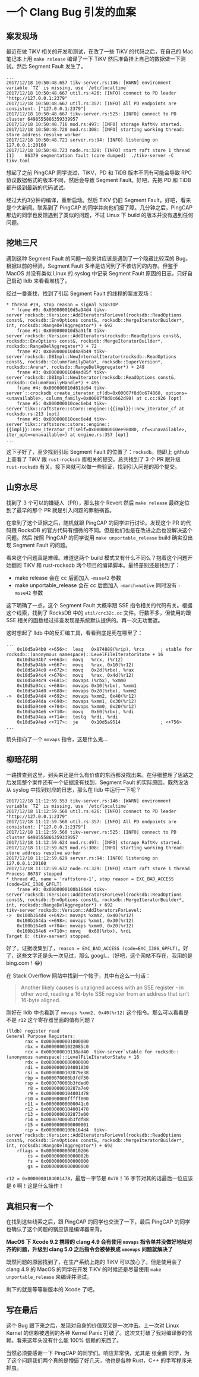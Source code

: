 # 一个 Clang Bug 引发的血案

## 案发现场

最近在做 TiKV 相关的开发和测试，在改了一些 TiKV 的代码之后，在自己的 Mac 笔记本上用 `make release` 编译了一下 TiKV 然后准备挂上自己的数据做一下测试。然后 Segment Fault 发生了。

```
...
2017/12/18 10:50:48.657 tikv-server.rs:146: [WARN] environment variable `TZ` is missing, use `/etc/localtime`
2017/12/18 10:50:48.667 util.rs:426: [INFO] connect to PD leader "http://127.0.0.1:2379"
2017/12/18 10:50:48.667 util.rs:357: [INFO] All PD endpoints are consistent: ["127.0.0.1:2379"]
2017/12/18 10:50:48.667 tikv-server.rs:525: [INFO] connect to PD cluster 6498555866359339957
2017/12/18 10:50:48.716 mod.rs:497: [INFO] storage RaftKv started.
2017/12/18 10:50:48.720 mod.rs:308: [INFO] starting working thread: store address resolve worker
2017/12/18 10:50:48.721 server.rs:94: [INFO] listening on 127.0.0.1:20160
2017/12/18 10:50:48.723 node.rs:329: [INFO] start raft store 1 thread
[1]    86379 segmentation fault (core dumped)  ./tikv-server -C tikv.toml
```

想起了之前 PingCAP 同学说过，TiKV，PD 和 TiDB 版本不同有可能会导致 RPC 协议数据格式的版本不同，然后会导致 Segment Fault。好吧，先把 PD 和 TiDB 都升级到最新的代码试试。

经过大约3分钟的编译，重新启动。然后 TiKV 仍旧 Segment Fault。好吧，看来是个大新闻。联系到了 PingCAP 的同学并向他们报了障。几分钟之后，PingCAP 那边的同学也反馈遇到了类似的问题，不过 Linux 下 build 的版本并没有遇到任何问题。

## 挖地三尺

遇到这种 Segment Fault 的问题一般来讲应该是遇到了一个隐藏比较深的 Bug，根据以前的经验，Segment Fault 多半是访问到了不该访问的内存。但鉴于 MacOS 并没有类似 Linux 的 syslog 中记录 Segment Fault 原因的日志，只好自己启动 lldb 来看看堆栈了。

经过一番查找，找到了引起 Segment Fault 的线程的案发现场：

```
* thread #19, stop reason = signal SIGSTOP
  * frame #0: 0x000000010d5a94d4 tikv-server`rocksdb::Version::AddIteratorsForLevel(rocksdb::ReadOptions const&, rocksdb::EnvOptions const&, rocksdb::MergeIteratorBuilder*, int, rocksdb::RangeDelAggregator*) + 692
    frame #1: 0x000000010d5a91f8 tikv-server`rocksdb::Version::AddIterators(rocksdb::ReadOptions const&, rocksdb::EnvOptions const&, rocksdb::MergeIteratorBuilder*, rocksdb::RangeDelAggregator*) + 72
    frame #2: 0x000000010d4a9b49 tikv-server`rocksdb::DBImpl::NewInternalIterator(rocksdb::ReadOptions const&, rocksdb::ColumnFamilyData*, rocksdb::SuperVersion*, rocksdb::Arena*, rocksdb::RangeDelAggregator*) + 249
    frame #3: 0x000000010d4ad85f tikv-server`rocksdb::DBImpl::NewIterator(rocksdb::ReadOptions const&, rocksdb::ColumnFamilyHandle*) + 495
    frame #4: 0x000000010d81de94 tikv-server`::crocksdb_create_iterator_cf(db=0x00007f8d0c674860, options=<unavailable>, column_family=0x00007f8d0c662d90) at c.cc:926 [opt]
    frame #5: 0x000000010cec6eb4 tikv-server`tikv::raftstore::store::engine::{{impl}}::new_iterator_cf at rocksdb.rs:213 [opt]
    frame #6: 0x000000010cec6e4d tikv-server`tikv::raftstore::store::engine::{{impl}}::new_iterator_cf(self=0x000000010ee98080, cf=<unavailable>, iter_opt=<unavailable>) at engine.rs:357 [opt]
...
```

这下子好了，至少找到引起 Segment Fault 的位置了：`rocksdb`。随即上 github 上查看了 TiKV 跟 `rust-rocksdb` 库相关的提交。总共找到了 3 个 PR 跟升级 `rust-rocksdb` 有关。接下来就可以做一些验证，找到引入问题的那个提交。

## 山穷水尽

找到了 3 个可以的嫌疑人（PR），那么挨个 Revert 然后 `make release` 最终定位到了最早的那个 PR 就是引入问题的罪魁祸首。

在拿到了这个证据之后，随机就跟 PingCAP 的同学进行讨论。发现这个 PR 的代码跟 RocksDB 的官方代码有细微的不同。但是他们也是在改进之后也没解决这个问题。然后 按照 PingCAP 的同学说用 `make unportable_release` build 确实没出现 Segment Fault 的问题。

看来这个问题真是难缠。难道这两个 build 模式又有什么不同么？抱着这个问题开始翻阅 TiKV 和 rust-rocksdb 两个项目的编译脚本。最终差别还是找到了：

* make release 会在 cc 后面加入 `-msse42` 参数
* make unportable_release 会在 cc 后面加入 `-march=native` 同时没有 `-msse42` 参数

这下明确了一点，这个 Segment Fault 大概率跟 SSE 指令相关的代码有关。根据这个线索，找到了 RocksDB 中的 `util/crc32c.cc` 文件。行数不多，但使用的跟 SSE 相关的函数经过排查发现是系统默认提供的。再一次无功而返。

这时想起了 lldb 中的反汇编工具，看看到底是死在哪里了：

```
...
    0x10d5a94b0 <+656>:  leaq   0x874889(%rip), %rcx      ; vtable for rocksdb::(anonymous namespace)::LevelFileIteratorState + 16
    0x10d5a94b7 <+663>:  movq   %rcx, (%r12)
    0x10d5a94bb <+667>:  movq   %rax, 0x10(%r12)
    0x10d5a94c0 <+672>:  movq   0x2d(%rbx), %rax
    0x10d5a94c4 <+676>:  movq   %rax, 0x4d(%r12)
    0x10d5a94c9 <+681>:  movaps (%rbx), %xmm0
    0x10d5a94cc <+684>:  movaps 0x10(%rbx), %xmm1
    0x10d5a94d0 <+688>:  movaps 0x20(%rbx), %xmm2
->  0x10d5a94d4 <+692>:  movaps %xmm2, 0x40(%r12)
    0x10d5a94da <+698>:  movaps %xmm1, 0x30(%r12)
    0x10d5a94e0 <+704>:  movaps %xmm0, 0x20(%r12)
    0x10d5a94e6 <+710>:  movq   0x60(%rbx), %rdi
    0x10d5a94ea <+714>:  testq  %rdi, %rdi
    0x10d5a94ed <+717>:  je     0x10d5a9514               ; <+756>
...
```

箭头指向了一个 `movaps` 指令，这是什么鬼...

## 柳暗花明

一路排查到这里，到头来还是什么有价值的东西都没找出来。在仔细整理了思路之后发现整个案件还有一个证据没有找到，Segment Fault 的实际原因。既然没法从 syslog 中找到对应的日志，那么在 lldb 中运行一下呢？

```
2017/12/18 11:12:59.553 tikv-server.rs:146: [WARN] environment variable `TZ` is missing, use `/etc/localtime`
2017/12/18 11:12:59.560 util.rs:426: [INFO] connect to PD leader "http://127.0.0.1:2379"
2017/12/18 11:12:59.560 util.rs:357: [INFO] All PD endpoints are consistent: ["127.0.0.1:2379"]
2017/12/18 11:12:59.560 tikv-server.rs:525: [INFO] connect to PD cluster 6498555866359339957
2017/12/18 11:12:59.624 mod.rs:497: [INFO] storage RaftKv started.
2017/12/18 11:12:59.629 mod.rs:308: [INFO] starting working thread: store address resolve worker
2017/12/18 11:12:59.629 server.rs:94: [INFO] listening on 127.0.0.1:20160
2017/12/18 11:12:59.632 node.rs:329: [INFO] start raft store 1 thread
Process 86787 stopped
* thread #2, name = 'raftstore-1', stop reason = EXC_BAD_ACCESS (code=EXC_I386_GPFLT)
    frame #0: 0x0000000100b164d4 tikv-server`rocksdb::Version::AddIteratorsForLevel(rocksdb::ReadOptions const&, rocksdb::EnvOptions const&, rocksdb::MergeIteratorBuilder*, int, rocksdb::RangeDelAggregator*) + 692
tikv-server`rocksdb::Version::AddIteratorsForLevel:
->  0x100b164d4 <+692>: movaps %xmm2, 0x40(%r12)
    0x100b164da <+698>: movaps %xmm1, 0x30(%r12)
    0x100b164e0 <+704>: movaps %xmm0, 0x20(%r12)
    0x100b164e6 <+710>: movq   0x60(%rbx), %rdi
Target 0: (tikv-server) stopped.
```

好了，证据收集到了，`reason = EXC_BAD_ACCESS (code=EXC_I386_GPFLT)`。好了，这些文字还是头一次见过，那么 googl...（好吧，这个网站不存在，我用的是 bing.com！😂)

在 Stack Overflow 网站中找到一个帖子，其中有这么一句话：

>Another likely causes is unaligned access with an SSE register - in other word, reading a 16-byte SSE register from an address that isn't 16-byte aligned.

刚好在 lldb 中也看到了 `movaps %xmm2, 0x40(%r12)` 这个指令。那么可以看看是不是 `r12` 这个寄存器里面的值有问题？

```
(lldb) register read
General Purpose Registers:
       rax = 0x0000000001000000
       rbx = 0x00000001022085c0
       rcx = 0x000000010138ad40  tikv-server`vtable for rocksdb::(anonymous namespace)::LevelFileIteratorState + 16
       rdx = 0x0000000000000000
       rdi = 0x0000000104001030
       rsi = 0x0000000102879e38
       rbp = 0x000070000b3fdf30
       rsp = 0x000070000b3fded0
        r8 = 0x000000010287a7e0
        r9 = 0x0000000104001478
       r10 = 0x00000000fffff800
       r11 = 0x00000000000041c0
       r12 = 0x0000000104001478
       r13 = 0x0000000102873e00
       r14 = 0x000070000b3fdf88
       r15 = 0x0000000000000001
       rip = 0x0000000100b164d4  tikv-server`rocksdb::Version::AddIteratorsForLevel(rocksdb::ReadOptions const&, rocksdb::EnvOptions const&, rocksdb::MergeIteratorBuilder*, int, rocksdb::RangeDelAggregator*) + 692
    rflags = 0x0000000000010206
        cs = 0x000000000000002b
        fs = 0x0000000000000000
        gs = 0x0000000000000000
```

`r12 = 0x0000000104001478`，最后一字节是 `0x78`！16 字节对其的话最后一位应该是 `0` 啊！这是什么操作！

## 真相只有一个

在找到这些线索之后，跟 PingCAP 的同学也交流了一下，最后 PingCAP 的同学也确认了这个问题的锅应该是编译器来背。

**MacOS 下 Xcode 9.2 携带的 clang 4.9 会有使用 `movaps` 指令单并没做好地址对齐的问题，升级到 clang 5.0 之后指令会被替换成 `vmovups` 问题就解决了**

既然问题的原因找到了，在生产系统上跑的 TiKV 可以放心了。但是使用装了 clang 4.9 的 MacOS 的同学在开发 TiKV 的时候还是尽量使用 `make unportable_release` 来编译并测试。

剩下的就是等等新版本的 Xcode 了吧。

## 写在最后

这个 Bug 跟下来之后，发现对自身的价值观又是一次冲击。上一次对 Linux Kernel 的信赖被遇到的各种 Kernel Panic 打破了。这次又打破了我对编译器的信赖。看来这年头没有什么能 100% 信赖的东西了。

当然必须要感谢一下 PingCAP 的同学们。响应非常快，尤其是 张金鹏 同学，为了这个问题我们两个真的是懵逼了好几天，他也是各种 Rust，C++ 的手写程序来抓虫。